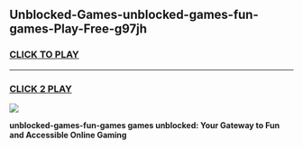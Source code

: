 
## Unblocked-Games-unblocked-games-fun-games-Play-Free-g97jh
<h3>
<a href="https://premium76.site?title=unblocked-games-fun-games&ref=18A1">CLICK TO PLAY</a></h3>
<hr>

<h3>
<a href="https://premium76.site?title=unblocked-games-fun-games&ref=18A1">CLICK 2 PLAY</a>
  
</h3>

<a href="https://premium76.site?title=unblocked-games-fun-games&ref=18A1"><img src="https://clearcache.store/games.png"></a>


**unblocked-games-fun-games games unblocked: Your Gateway to Fun and Accessible Online Gaming**
